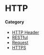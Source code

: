 # HTTP

#### Category
* [HTTP Header](header/README.md)
* [RESTful](restful/README.md)
* [Request](request/README.md)
* [HTTPS](https/README.md)
